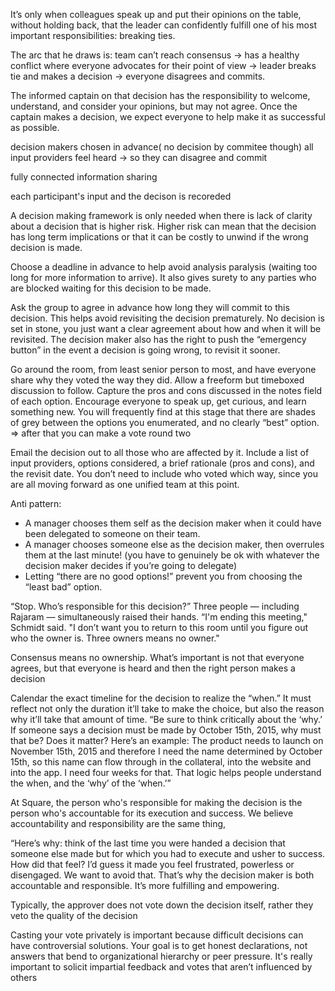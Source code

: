 It’s only when colleagues speak up and put their opinions on the table, without holding back, that the leader can confidently fulfill one of his most important responsibilities: breaking ties.

The arc that he draws is: team can’t reach consensus → has a healthy conflict where everyone advocates for their point of view → leader breaks tie and makes a decision → everyone disagrees and commits.

The informed captain on that decision has the responsibility to welcome, understand, and consider your opinions, but may not agree. Once the captain makes a decision, we expect everyone to help make it as successful as possible.

decision makers chosen in advance( no decision by commitee though)
all input providers feel heard -> so they can disagree and commit

fully connected information sharing

each participant's input and the decison is recoreded

A decision making framework is only needed when there is lack of clarity about a decision that is higher risk. Higher risk can mean that the decision has long term implications or that it can be costly to unwind if the wrong decision is made.

Choose a deadline in advance to help avoid analysis paralysis (waiting too long for more information to arrive). It also gives surety to any parties who are blocked waiting for this decision to be made.

Ask the group to agree in advance how long they will commit to this decision. This helps avoid revisiting the decision prematurely. No decision is set in stone, you just want a clear agreement about how and when it will be revisited. The decision maker also has the right to push the “emergency button” in the event a decision is going wrong, to revisit it sooner.

Go around the room, from least senior person to most, and have everyone share why they voted the way they did. Allow a freeform but timeboxed discussion to follow. Capture the pros and cons discussed in the notes field of each option. Encourage everyone to speak up, get curious, and learn something new. You will frequently find at this stage that there are shades of grey between the options you enumerated, and no clearly “best” option. => after that you can make a vote round two

Email the decision out to all those who are affected by it. Include a list of input providers, options considered, a brief rationale (pros and cons), and the revisit date. You don’t need to include who voted which way, since you are all moving forward as one unified team at this point.

Anti pattern:
* A manager chooses them self as the decision maker when it could have been delegated to someone on their team.
* A manager chooses someone else as the decision maker, then overrules them at the last minute! (you have to genuinely be ok with whatever the decision maker decides if you’re going to delegate)
* Letting “there are no good options!” prevent you from choosing the “least bad” option.

“Stop. Who’s responsible for this decision?” Three people — including Rajaram — simultaneously raised their hands. “I'm ending this meeting," Schmidt said. "I don’t want you to return to this room until you figure out who the owner is. Three owners means no owner."

Consensus means no ownership. What’s important is not that everyone agrees, but that everyone is heard and then the right person makes a decision

Calendar the exact timeline for the decision to realize the “when.” It must reflect not only the duration it’ll take to make the choice, but also the reason why it’ll take that amount of time. “Be sure to think critically about the ‘why.’ If someone says a decision must be made by October 15th, 2015, why must that be? Does it matter? Here’s an example: The product needs to launch on November 15th, 2015 and therefore I need the name determined by October 15th, so this name can flow through in the collateral, into the website and into the app. I need four weeks for that. That logic helps people understand the when, and the ‘why’ of the ‘when.’”

At Square, the person who's responsible for making the decision is the person who's accountable for its execution and success. We believe accountability and responsibility are the same thing,

“Here’s why: think of the last time you were handed a decision that someone else made but for which you had to execute and usher to success. How did that feel? I’d guess it made you feel frustrated, powerless or disengaged. We want to avoid that. That’s why the decision maker is both accountable and responsible. It’s more fulfilling and empowering.

Typically, the approver does not vote down the decision itself, rather they veto the quality of the decision

Casting your vote privately is important because difficult decisions can have controversial solutions. Your goal is to get honest declarations, not answers that bend to organizational hierarchy or peer pressure. It's really important to solicit impartial feedback and votes that aren’t influenced by others
